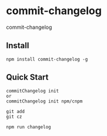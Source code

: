 # commit-changelog
commit-changelog

## Install
```shell
npm install commit-changelog -g
```

## Quick Start
``` shell
commitChangelog init
or
commitChangelog init npm/cnpm

git add 
git cz

npm run changelog
```
